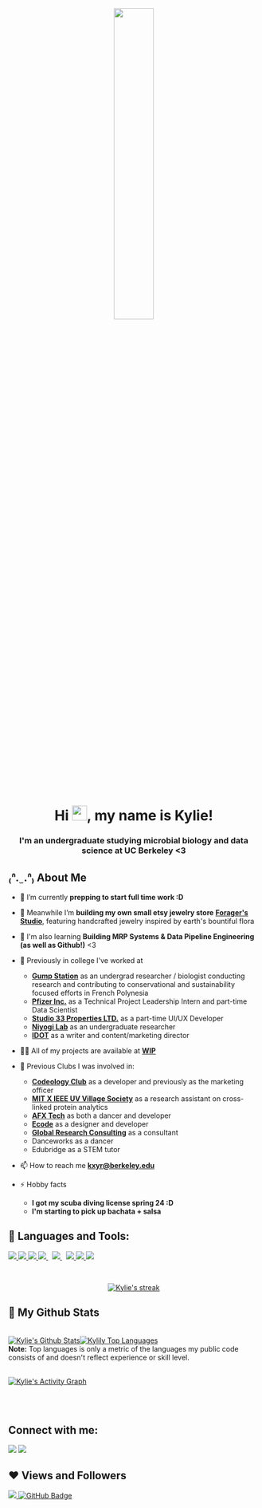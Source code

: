 <div class="center-container" align="center">
<a align="center" href="#"><img width="40%" height="auto" src="https://i.imgur.com/Z9e5TRb.gif" height="175px" class="center"/></a>
</div>

<h1 align="center">Hi <img src="https://raw.githubusercontent.com/MartinHeinz/MartinHeinz/master/wave.gif" width="30px">, my name is Kylie!</h1>
<h3 align="center">I'm an undergraduate studying microbial biology and data science at UC Berkeley <3</h3>


## ₍ᐢ.   ̫ .ᐢ₎ About Me

- 🔭 I’m currently **prepping to start full time work :D**

- 🌱 Meanwhile I’m **building my own small etsy jewelry store** **[Forager's Studio](https://foragersstudios.etsy.com)**,
featuring handcrafted jewelry inspired by earth's bountiful flora 

- 👯 I'm also learning **Building MRP Systems & Data Pipeline Engineering (as well as Github!)** <3

- 🍓 Previously in college I've worked at
    - **[Gump Station](https://www.moorea.berkeley.edu/)** as an undergrad researcher / biologist conducting research and contributing to conservational and sustainability focused efforts in French Polynesia
    - **[Pfizer Inc.](https://www.pfizer.com/en/about/careers/pfizer-summer-growth-experience)** as a Technical Project Leadership Intern and part-time Data Scientist
    - **[Studio 33 Properties LTD.](https://issuu.com/ignitemediastudio/docs/studio33_brochure)** as a part-time UI/UX Developer
    - **[Niyogi Lab](https://niyogilab.berkeley.edu/)** as an undergraduate researcher
    - **[IDOT](https://www.notion.so/idotclub/Innovative-Designers-of-Tomorrow-6101a9cb69f4450f87b9be7940812850)** as a writer and content/marketing director
 
- 👨‍💻 All of my projects are available at **[WIP](https://)**

- 🥑 Previous Clubs I was involved in:
    - **[Codeology Club](https//:codeology.club)** as a developer and previously as the marketing officer
    - **[MIT X IEEE UV Village Society](https://universalvillage.org/)** as a research assistant on cross-linked protein analytics
    - **[AFX Tech](https://afx.dance)** as both a dancer and developer
    - **[Ecode](https://ecode.berkeley.edu/)** as a designer and developer
    - **[Global Research Consulting](https://www.grcglobalgroup.com/)** as a consultant
    - Danceworks as a dancer
    - Edubridge as a STEM tutor
      
- 📫 How to reach me **kxyr@berkeley.edu**

- ⚡ Hobby facts
    - **I got my scuba diving license spring 24 :D**
    - **I'm starting to pick up bachata + salsa**
  
## 🚀 Languages and Tools:
<p align="left"> 
    <a href="https://www.java.com" target="_blank"> <img src="https://img.icons8.com/color/48/000000/java-coffee-cup-logo.png"/> </a>
    <a href="https://www.tensorflow.org/" target="_blank"> <img src="https://img.icons8.com/color/48/000000/tensorflow.png"/> </a> 
    <a href="https://www.python.org" target="_blank"> <img src="https://img.icons8.com/color/48/000000/python.png"/> </a> 
    <a style="padding-right:8px;" href="https://sql.org" target="_blank"> <img src="https://img.icons8.com/ios-filled/50/000000/sql.png"/> </a> 
    <a style="padding-right:8px;" href="https://www.mysql.com/" target="_blank"> <img src="https://img.icons8.com/fluent/50/000000/mysql-logo.png"/> </a>
    <a href="https://git-scm.com/" target="_blank"> <img src="https://img.icons8.com/color/48/000000/git.png"/> </a> 
    <a href="https://nodejs.org/en" target="_blank"> <img src="https://img.icons8.com/color/48/000000/nodejs.png"/> </a>
    <a href="https://reactnative.dev/" target="_blank"> <img src="https://img.icons8.com/color/48/000000/react-native.png"/> </a>
</p>

<!-- [![React Badge](https://img.shields.io/badge/-React-61DBFB?style=for-the-badge&labelColor=black&logo=react&logoColor=61DBFB)](#)  [![Javascript Badge](https://img.shields.io/badge/-Javascript-F0DB4F?style=for-the-badge&labelColor=black&logo=javascript&logoColor=F0DB4F)](#) [![Typescript Badge](https://img.shields.io/badge/-Typescript-007acc?style=for-the-badge&labelColor=black&logo=typescript&logoColor=007acc)](#) [![Nodejs Badge](https://img.shields.io/badge/-Nodejs-3C873A?style=for-the-badge&labelColor=black&logo=node.js&logoColor=3C873A)](#) [![GraphQL Badge](https://img.shields.io/badge/-GraphQl-e535ab?style=for-the-badge&labelColor=black&logo=node.js&logoColor=e535ab)](#) -->
<br/>

<p align="center">
    <a href="https://github.com/kylily/github-readme-streak-stats">
        <img title="🔥git.io/streak-stats" alt="Kylie's streak" src="https://github-readme-streak-stats.herokuapp.com/?user=kylily&theme=black-ice&hide_border=true&stroke=0000&background=060A0CD0"/>
    </a>
</p>

## 🔮 My Github Stats
  <br/>
    <a href="https://github.com/kylily/github-readme-stats"><img alt="Kylie's Github Stats" src="https://github-readme-stats.vercel.app/api?username=kylily&show_icons=true&count_private=true&theme=react&hide_border=true&bg_color=0D1117" /></a><a href="https://github.com/kylily/github-readme-stats"><img alt="Kylily Top Languages" src="https://github-readme-stats.vercel.app/api/top-langs/?username=kylily&langs_count=8&count_private=true&layout=compact&theme=react&hide_border=true&bg_color=0D1117" /></a>
  <br/>  
  <b>Note:</b> Top languages is only a metric of the languages my public code consists of and doesn't reflect experience or skill level.


<br/>
<br/>

<a href="https://github.com/kylily/github-readme-activity-graph"><img alt="Kylie's Activity Graph" src="https://github-readme-activity-graph.vercel.app/graph?username=kylily&theme=react-dark" /></a>

<br/>
<br/>

## Connect with me:
<p align="left">

<a href = "https://www.linkedin.com/in/kylieren/"><img src="https://img.icons8.com/fluent/48/000000/linkedin.png"/></a>
<a href = "https://www.instagram.com/__kylie.ren__/"><img src="https://img.icons8.com/fluent/48/000000/instagram-new.png"/></a>
<!-- <a href = "https://www.youtube.com/c/virtualgyans"><img src="https://img.icons8.com/color/48/000000/youtube-play.png"/></a> -->

</p>

## ❤ Views and Followers
<a href="https://github.com/Meghna-DAS/github-profile-views-counter">
    <img src="https://komarev.com/ghpvc/?username=kylily">
</a>
<a href="https://github.com/kylily?tab=followers"><img src="https://img.shields.io/github/followers/kylily?label=Followers&style=social" alt="GitHub Badge"></a>
